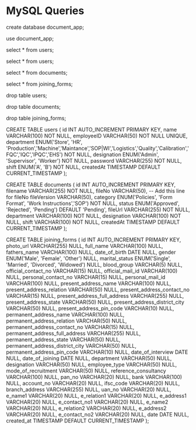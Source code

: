 # MySQL Queries

create database document_app;

use document_app;

select * from users;

select * from users;

select * from documents;

select * from joining_forms;

drop table users;

drop table documents;

drop table joining_forms;

CREATE TABLE users (
    id INT AUTO_INCREMENT PRIMARY KEY,
    name VARCHAR(100) NOT NULL,
    employeeID VARCHAR(50) NOT NULL UNIQUE,
    department ENUM('Store', 'HR', 'Production','Machine','Maintance','SOP|WI','Logistics','Quality','Calibration','FQC','IQC','IPQC','EHS') NOT NULL,
    designation ENUM('Admin', 'Supervisor', 'Worker') NOT NULL,
    password VARCHAR(255) NOT NULL,
    shift ENUM('A', 'B') NOT NULL,
    createdAt TIMESTAMP DEFAULT CURRENT_TIMESTAMP
);

CREATE TABLE documents (
    id INT AUTO_INCREMENT PRIMARY KEY,
    filename VARCHAR(255) NOT NULL,
	fileNo VARCHAR(50),  -- Add this line for fileNo
    fileVersion VARCHAR(50),
    category ENUM('Policies', 'Form Format', 'Work Instructions','SOP') NOT NULL,
	status ENUM('Approved', 'Rejected', 'Pending') DEFAULT 'Pending',
    fileUrl VARCHAR(255) NOT NULL,
    department VARCHAR(100) NOT NULL,
    designation VARCHAR(100) NOT NULL,
    shift VARCHAR(100) NOT NULL,
    createdAt TIMESTAMP DEFAULT CURRENT_TIMESTAMP
);

CREATE TABLE joining_forms (
    id INT AUTO_INCREMENT PRIMARY KEY,
    photo_url VARCHAR(255) NULL,
    full_name VARCHAR(100) NULL,
    fathers_name VARCHAR(100) NULL,
    date_of_birth DATE NULL,
    gender ENUM('Male', 'Female', 'Other') NULL,
    marital_status ENUM('Single', 'Married', 'Divorced', 'Widowed') NULL,
    blood_group VARCHAR(5) NULL,
    official_contact_no VARCHAR(15) NULL,
    official_mail_id VARCHAR(100) NULL,
    personal_contact_no VARCHAR(15) NULL,
    personal_mail_id VARCHAR(100) NULL,
    present_address_name VARCHAR(100) NULL,
    present_address_relation VARCHAR(50) NULL,
    present_address_contact_no VARCHAR(15) NULL,
    present_address_full_address VARCHAR(255) NULL,
    present_address_state VARCHAR(50) NULL,
    present_address_district_city VARCHAR(50) NULL,
    present_address_pin_code VARCHAR(10) NULL,
    permanent_address_name VARCHAR(100) NULL,
    permanent_address_relation VARCHAR(50) NULL,
    permanent_address_contact_no VARCHAR(15) NULL,
    permanent_address_full_address VARCHAR(255) NULL,
    permanent_address_state VARCHAR(50) NULL,
    permanent_address_district_city VARCHAR(50) NULL,
    permanent_address_pin_code VARCHAR(10) NULL,
    date_of_interview DATE NULL,
    date_of_joining DATE NULL,
    department VARCHAR(50) NULL,
    designation VARCHAR(50) NULL,
    employee_type VARCHAR(50) NULL,
    mode_of_recruitment VARCHAR(50) NULL,
    reference_consultancy VARCHAR(100) NULL,
    pan_no VARCHAR(20) NULL,
    bank VARCHAR(100) NULL,
    account_no VARCHAR(20) NULL,
    ifsc_code VARCHAR(20) NULL,
    branch_address VARCHAR(255) NULL,
    uan_no VARCHAR(20) NULL,
    e_name1 VARCHAR(20) NULL,
    e_relation1 VARCHAR(20) NULL,
    e_address1 VARCHAR(20) NULL,
    e_contact_no1 VARCHAR(20) NULL,
    e_name2 VARCHAR(20) NULL,
    e_relation2 VARCHAR(20) NULL,
	e_address2 VARCHAR(20) NULL,
    e_contact_no2 VARCHAR(20) NULL,
    date DATE NULL,
    created_at TIMESTAMP DEFAULT CURRENT_TIMESTAMP
);
